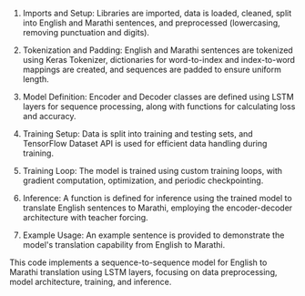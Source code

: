 1. Imports and Setup: Libraries are imported, data is loaded, cleaned, split into English and Marathi sentences, and preprocessed (lowercasing, removing punctuation and digits).

2. Tokenization and Padding: English and Marathi sentences are tokenized using Keras Tokenizer, dictionaries for word-to-index and index-to-word mappings are created, and sequences are padded to ensure uniform length.

3. Model Definition: Encoder and Decoder classes are defined using LSTM layers for sequence processing, along with functions for calculating loss and accuracy.

4. Training Setup: Data is split into training and testing sets, and TensorFlow Dataset API is used for efficient data handling during training.

5. Training Loop: The model is trained using custom training loops, with gradient computation, optimization, and periodic checkpointing.

6. Inference: A function is defined for inference using the trained model to translate English sentences to Marathi, employing the encoder-decoder architecture with teacher forcing.

7. Example Usage: An example sentence is provided to demonstrate the model's translation capability from English to Marathi.

This code implements a sequence-to-sequence model for English to Marathi translation using LSTM layers, focusing on data preprocessing, model architecture, training, and inference.
